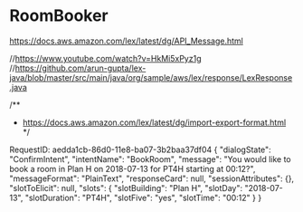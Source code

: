 # RoomBooker

https://docs.aws.amazon.com/lex/latest/dg/API_Message.html

//https://www.youtube.com/watch?v=HkMi5xPyz1g
//https://github.com/arun-gupta/lex-java/blob/master/src/main/java/org/sample/aws/lex/response/LexResponse.java

/**
 * https://docs.aws.amazon.com/lex/latest/dg/import-export-format.html
 */

RequestID: aedda1cb-86d0-11e8-ba07-3b2baa37df04
{
  "dialogState": "ConfirmIntent",
  "intentName": "BookRoom",
  "message": "You would like to book a room in Plan H on 2018-07-13 for PT4H starting at 00:12?",
  "messageFormat": "PlainText",
  "responseCard": null,
  "sessionAttributes": {},
  "slotToElicit": null,
  "slots": {
    "slotBuilding": "Plan H",
    "slotDay": "2018-07-13",
    "slotDuration": "PT4H",
    "slotFive": "yes",
    "slotTime": "00:12"
  }
}
